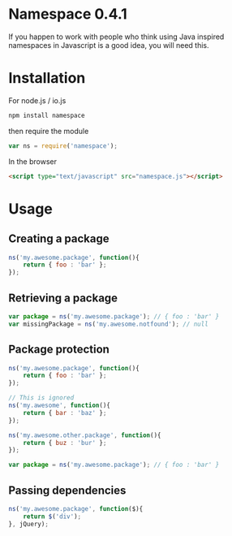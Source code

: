Namespace 0.4.1
===============

If you happen to work with people who think using Java inspired namespaces in Javascript is a good idea, you will need this.


Installation
============

For node.js / io.js

```sh
npm install namespace
```

then require the module

```js
var ns = require('namespace');
```

In the browser

```html
<script type="text/javascript" src="namespace.js"></script>
```

Usage
=====

## Creating a package

```js
ns('my.awesome.package', function(){
    return { foo : 'bar' };
});
```

## Retrieving a package

```js
var package = ns('my.awesome.package'); // { foo : 'bar' }
var missingPackage = ns('my.awesome.notfound'); // null
```

## Package protection

```js
ns('my.awesome.package', function(){
    return { foo : 'bar' };
});

// This is ignored
ns('my.awesome', function(){
    return { bar : 'baz' };
});

ns('my.awesome.other.package', function(){
    return { buz : 'bur' };
});

var package = ns('my.awesome.package'); // { foo : 'bar' }
```

## Passing dependencies

```js
ns('my.awesome.package', function($){
    return $('div');
}, jQuery);
```